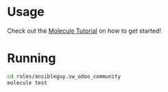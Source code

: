 # Usage

Check out the [Molecule Tutorial](https://github.com/ansibleguy/ansible_tutorial/blob/main/99/Molecule.md) on how to get started!

# Running

```bash
cd roles/ansibleguy.sw_odoo_community
molecule test
```
